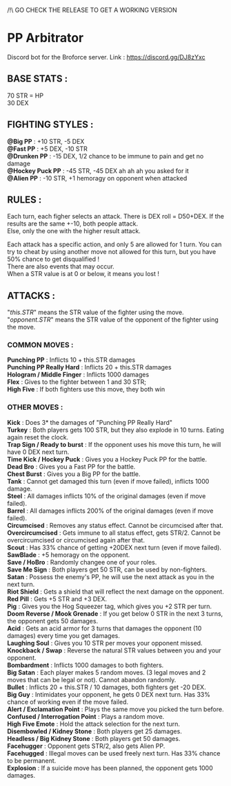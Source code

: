 
/!\  GO CHECK THE RELEASE TO GET A WORKING VERSION

# PP Arbitrator

Discord bot for the Broforce server. Link : https://discord.gg/DJ8zYxc


## __BASE STATS :__

70 STR = HP  
30 DEX


## __FIGHTING STYLES :__

__@Big PP__ : +10 STR, -5 DEX  
__@Fast PP__ : +5 DEX, -10 STR  
__@Drunken PP__ : -15 DEX, 1/2 chance to be immune to pain and get no damage  
__@Hockey Puck PP__ : -45 STR, -45 DEX ah ah ah you asked for it  
__@Alien PP__ : -10 STR, +1 hemoragy on opponent when attacked  

## __RULES :__

Each turn, each figher selects an attack. There is DEX roll = D50+DEX. If the results are the same +-10, both people attack.  
Else, only the one with the higher result attack.  

Each attack has a specific action, and only 5 are allowed for 1 turn. You can try to cheat by using another move not allowed for this turn, but you have 50% chance to get disqualified !  
There are also events that may occur.  
When a STR value is at 0 or below, it means you lost !  


## __ATTACKS :__

"_this.STR_" means the STR value of the fighter using the move.  
"_opponent.STR_" means the STR value of the opponent of the fighter using the move.  

### __COMMON MOVES :__

__Punching PP__ : Inflicts 10 + this.STR damages  
__Punching PP Really Hard__ : Inflicts 20 + this.STR damages  
__Hologram / Middle Finger__ : Inflicts 1000 damages  
__Flex__ : Gives to the fighter between 1 and 30 STR;  
__High Five__ : If both fighters use this move, they both win  

### __OTHER MOVES :__
__Kick__ : Does 3* the damages of "Punching PP Really Hard"  
__Turkey__ : Both players gets 100 STR, but they also explode in 10 turns. Eating again reset the clock.  
__Trap Sign / Ready to burst__ : If the opponent uses his move this turn, he will have 0 DEX next turn.  
__Time Kick / Hockey Puck__ : Gives you a Hockey Puck PP for the battle.  
__Dead Bro__ : Gives you a Fast PP for the battle.  
__Chest Burst__ : Gives you a Big PP for the battle.  
__Tank__ : Cannot get damaged this turn (even if move failed), inflicts 1000 damage.  
__Steel__ : All damages inflicts 10% of the original damages (even if move failed).  
__Barrel__ : All damages inflicts 200% of the original damages (even if move failed).  
__Circumcised__ : Removes any status effect. Cannot be circumcised after that.  
__Overcircumcised__ : Gets immune to all status effect, gets STR/2. Cannot be overcircumcised or circumcised again after that.  
__Scout__ : Has 33% chance of getting +20DEX next turn (even if move failed).  
__SawBlade__ : +5 hemoragy on the opponent.  
__Save / HoBro__ : Randomly changee one of your roles.  
__Save Me Sign__ : Both players get 50 STR, can be used by non-fighters.  
__Satan__ : Possess the enemy's PP, he will use the next attack as you in the next turn.  
__Riot Shield__ : Gets a shield that will reflect the next damage on the opponent.  
__Red Pill__ : Gets +5 STR and +3 DEX.  
__Pig__ : Gives you the Hog Squeezer tag, which gives you +2 STR per turn.  
__Doom Reverse / Mook Grenade__ : If you get below 0 STR in the next 3 turns, the opponent gets 50 damages.  
__Acid__ : Gets an acid armor for 3 turns that damages the opponent (10 damages) every time you get damages.  
__Laughing Soul__ : Gives you 10 STR per moves your opponent missed.  
__Knockback / Swap__ : Reverse the natural STR values between you and your opponent.  
__Bombardment__ : Inflicts 1000 damages to both fighters.  
__Big Satan__ : Each player makes 5 random moves. (3 legal moves and 2 moves that can be legal or not). Cannot abandon randomly.  
__Bullet__ : Inflicts 20 + this.STR / 10 damages, both fighters get -20 DEX.  
__Big Guy__ : Intimidates your opponent, he gets 0 DEX next turn. Has 33% chance of working even if the move failed.  
__Alert / Exclamation Point__ : Plays the same move you picked the turn before.  
__Confused / Interrogation Point__ : Plays a random move.  
__High Five Emote__ : Hold the attack selection for the next turn.  
__Disembowled / Kidney Stone__ : Both players get 25 damages.  
__Headless / Big Kidney Stone__ : Both players get 50 damages.  
__Facehugger__ : Opponent gets STR/2, also gets Alien PP.  
__Facehugged__ : Illegal moves can be used freely next turn. Has 33% chance to be permanent.  
__Explosion__ : If a suicide move has been planned, the opponent gets 1000 damages.  
